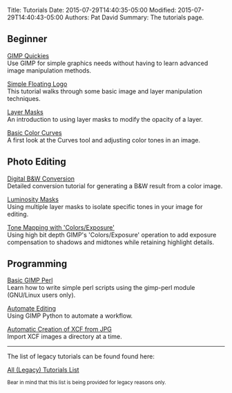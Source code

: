 Title: Tutorials 
Date: 2015-07-29T14:40:35-05:00
Modified: 2015-07-29T14:40:43-05:00
Authors: Pat David
Summary: The tutorials page.


## Beginner

[GIMP Quickies][]  
Use GIMP for simple graphics needs without having to learn advanced image manipulation methods.

[Simple Floating Logo][]  
This tutorial walks through some basic image and layer manipulation techniques.

[Layer Masks][]  
An introduction to using layer masks to modify the opacity of a layer.

[Basic Color Curves][]  
A first look at the Curves tool and adjusting color tones in an image.


## Photo Editing

[Digital B&W Conversion][]  
Detailed conversion tutorial for generating a B&W result from a color image.

[Luminosity Masks][]  
Using multiple layer masks to isolate specific tones in your image for editing.

[Tone Mapping with 'Colors/Exposure'][]  
Using high bit depth GIMP's 'Colors/Exposure' operation to add exposure compensation to shadows 
and midtones while retaining highlight details.


## Programming

[Basic GIMP Perl][]  
Learn how to write simple perl scripts using the gimp-perl module (GNU/Linux users only).

[Automate Editing][]  
Using GIMP Python to automate a workflow.

[Automatic Creation of XCF from JPG][]  
Import XCF images a directory at a time.

---

The list of legacy tutorials can be found found here:

[All (Legacy) Tutorials List]({filename}list-all.md)

<small>
Bear in mind that this list is being provided for legacy reasons only.  
</small>

[Basic GIMP Perl]: {filename}Basic_Perl/index.md
[Automate Editing]: {filename}Automate_Editing_in_GIMP/index.md
[Automatic Creation of XCF from JPG]: {filename}AutomatedJpgToXcf/index.md
[Basic Color Curves]: {filename}Basic_Color_Curves/index.md
[Digital B&W Conversion]: {filename}Digital_Black_and_White_Conversion/index.md
[GIMP Quickies]: {filename}GIMP_Quickies/index.md
[Layer Masks]: {filename}Layer_Masks/index.md
[Luminosity Masks]: {filename}Luminosity_Masks/index.md
[Simple Floating Logo]: {filename}Floating_Logo/index.md
[Tone Mapping with 'Colors/Exposure']: {filename}Tone_Mapping_Using_GIMP_Levels/index.md
